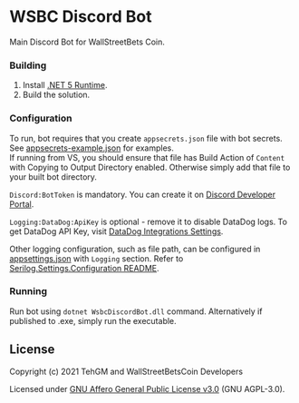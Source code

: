 # WSBC Discord Bot
Main Discord Bot for WallStreetBets Coin.

### Building
1. Install [.NET 5 Runtime](https://dotnet.microsoft.com/download/dotnet/5.0).
2. Build the solution.

### Configuration
To run, bot requires that you create `appsecrets.json` file with bot secrets. See [appsecrets-example.json](WSBC.DiscordBot/appsecrets-example.json) for examples.  
If running from VS, you should ensure that file has Build Action of `Content` with Copying to Output Directory enabled. Otherwise simply add that file to your built bot directory.

`Discord:BotToken` is mandatory. You can create it on [Discord Developer Portal](https://discord.com/developers/applications/).

`Logging:DataDog:ApiKey` is optional - remove it to disable DataDog logs. To get DataDog API Key, visit [DataDog Integrations Settings](https://app.datadoghq.com/account/settings#api).

Other logging configuration, such as file path, can be configured in [appsettings.json](WSBC.DiscordBot/appsettings.json) with `Logging` section. Refer to [Serilog.Settings.Configuration README](https://github.com/serilog/serilog-settings-configuration#serilogsettingsconfiguration--).

### Running
Run bot using `dotnet WsbcDiscordBot.dll` command. Alternatively if published to .exe, simply run the executable.

## License
Copyright (c) 2021 TehGM and WallStreetBetsCoin Developers

Licensed under [GNU Affero General Public License v3.0](LICENSE) (GNU AGPL-3.0).